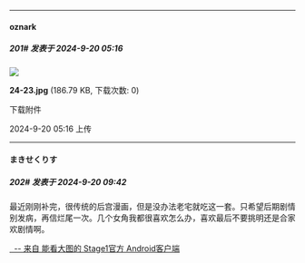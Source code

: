 ﻿
*****

####  oznark  
##### 201#       发表于 2024-9-20 05:16

<img src="https://img.saraba1st.com/forum/202409/19/141645qr3rrk1ucfyijniz.jpg" referrerpolicy="no-referrer">

<strong>24-23.jpg</strong> (186.79 KB, 下载次数: 0)

下载附件

2024-9-20 05:16 上传


*****

####  まきせくりす  
##### 202#       发表于 2024-9-20 09:42

最近刚刚补完，很传统的后宫漫画，但是没办法老宅就吃这一套。只希望后期剧情别发病，再信烂尾一次。几个女角我都很喜欢怎么办，喜欢最后不要挑明还是合家欢剧情啊。

[  -- 来自 能看大图的 Stage1官方 Android客户端](https://www.coolapk.com/apk/140634)

